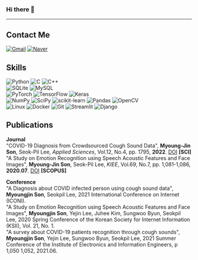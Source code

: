### Hi there 👋
---

## Contact Me
[![Gmail](https://img.shields.io/badge/Gmail-D14836?style=for-the-badge&logo=gmail&logoColor=white)](mailto:sonmj0306@gmail.com) [![Naver](https://img.shields.io/badge/Naver-03C75A?style=for-the-badge&logo=naver&logoColor=white)](mailto:tbvltm0306@naver.com)

## Skills
![Python](https://img.shields.io/badge/Python-3776AB?style=for-the-badge&logo=python&logoColor=white) 
![C](https://img.shields.io/badge/C-A8B9CC?style=for-the-badge&logo=c&logoColor=white) 
![C++](https://img.shields.io/badge/C%2B%2B-00599C?style=for-the-badge&logo=c%2B%2B&logoColor=white)  
![SQLite](https://img.shields.io/badge/SQLite-003B57?style=for-the-badge&logo=sqlite&logoColor=white) 
![MySQL](https://img.shields.io/badge/MySQL-00618A?style=for-the-badge&logo=mysql&logoColor=white)  
![PyTorch](https://img.shields.io/badge/PyTorch-EE4C2C?style=for-the-badge&logo=pytorch&logoColor=white) 
![TensorFlow](https://img.shields.io/badge/TensorFlow-FF6F00?style=for-the-badge&logo=tensorflow&logoColor=white) 
![Keras](https://img.shields.io/badge/Keras-D00000?style=for-the-badge&logo=keras&logoColor=white)  
![NumPy](https://img.shields.io/badge/NumPy-013243?style=for-the-badge&logo=numpy&logoColor=white) 
![SciPy](https://img.shields.io/badge/SciPy-8A9A5B?style=for-the-badge&logo=scipy&logoColor=white) 
![scikit-learn](https://img.shields.io/badge/scikit--learn-F7931E?style=for-the-badge&logo=scikit-learn&logoColor=white) 
![Pandas](https://img.shields.io/badge/Pandas-150458?style=for-the-badge&logo=pandas&logoColor=white) 
![OpenCV](https://img.shields.io/badge/OpenCV-5C3EE8?style=for-the-badge&logo=opencv&logoColor=white)  
![Linux](https://img.shields.io/badge/Linux-FCC624?style=for-the-badge&logo=linux&logoColor=black)
![Docker](https://img.shields.io/badge/Docker-2496ED?style=for-the-badge&logo=docker&logoColor=white)
![Git](https://img.shields.io/badge/Git-F1502F?style=for-the-badge&logo=git&logoColor=white)
![Streamlit](https://img.shields.io/badge/Streamlit-FF4B4B?style=for-the-badge&logo=streamlit&logoColor=white)
![Django](https://img.shields.io/badge/Django-092E20?style=for-the-badge&logo=django&logoColor=white)

## Publications
**Journal**  
"COVID-19 Diagnosis from Crowdsourced Cough Sound Data", **Myoung-Jin Son**, Seok-Pil Lee, *Applied Sciences*, Vol.12, No.4, pp. 1795, **2022**. [DOI](https://doi.org/10.3390/app12041795) **[SCI]**  
"A Study on Emotion Recognition using Speech Acoustic Features and Face Images", **Myoung-Jin Son**, Seok-Pil Lee, *KIEE*, Vol.69, No.7, pp. 1,081-1,086, **2020.07**. [DOI](https://doi.org/10.5370/KIEE.2020.69.7.1081) **[SCOPUS]**  
  
**Conference**  
"A Diagnosis about COVID infected person using cough sound data", **Myoungjin Son**, Seokpil Lee, 2021 International Conference on Internet (ICONI).  
"A Study on Emotion Recognition using Speech Acoustic Features and Face Images", **Myoungjin Son**, Yejin Lee, Juhee Kim, Sungwoo Byun, Seokpil Lee, 2020 Spring Conference of the Korean Society for Internet Information (KSII), Vol. 21, No. 1.  
"A survey about COVID-19 patients recognition through cough sounds", **Myoungjin Son**, Yejin Lee, Sungwoo Byun, Seokpil Lee, 2021 Summer Conference of the Institute of Electronics and Information Engineers, p 1,050 1,052, 2021.06.  

